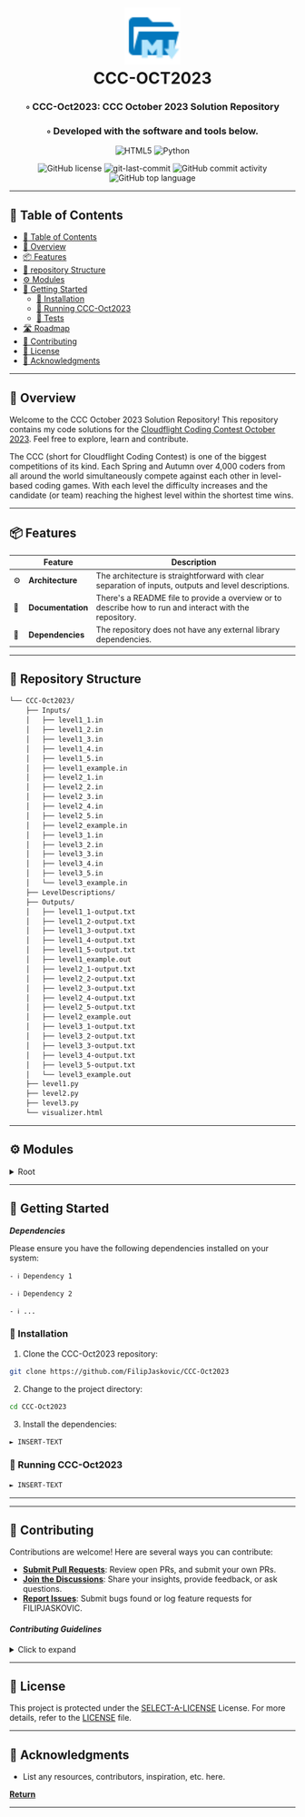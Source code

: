 <div align="center">
<h1 align="center">
<img src="https://raw.githubusercontent.com/PKief/vscode-material-icon-theme/ec559a9f6bfd399b82bb44393651661b08aaf7ba/icons/folder-markdown-open.svg" width="100" />
<br>CCC-OCT2023</h1>
<h3>◦ CCC-Oct2023: CCC October 2023 Solution Repository</h3>
<h3>◦ Developed with the software and tools below.</h3>

<p align="center">
<img src="https://img.shields.io/badge/HTML5-E34F26.svg?style=flat&logo=HTML5&logoColor=white" alt="HTML5" />
<img src="https://img.shields.io/badge/Python-3776AB.svg?style=flat&logo=Python&logoColor=white" alt="Python" />
</p>
<img src="https://img.shields.io/github/license/FilipJaskovic/CCC-Oct2023?style=flat&color=5D6D7E" alt="GitHub license" />
<img src="https://img.shields.io/github/last-commit/FilipJaskovic/CCC-Oct2023?style=flat&color=5D6D7E" alt="git-last-commit" />
<img src="https://img.shields.io/github/commit-activity/m/FilipJaskovic/CCC-Oct2023?style=flat&color=5D6D7E" alt="GitHub commit activity" />
<img src="https://img.shields.io/github/languages/top/FilipJaskovic/CCC-Oct2023?style=flat&color=5D6D7E" alt="GitHub top language" />
</div>

---

## 📖 Table of Contents
- [📖 Table of Contents](#-table-of-contents)
- [📍 Overview](#-overview)
- [📦 Features](#-features)
- [📂 repository Structure](#-repository-structure)
- [⚙️ Modules](#modules)
- [🚀 Getting Started](#-getting-started)
    - [🔧 Installation](#-installation)
    - [🤖 Running CCC-Oct2023](#-running-CCC-Oct2023)
    - [🧪 Tests](#-tests)
- [🛣 Roadmap](#-roadmap)
- [🤝 Contributing](#-contributing)
- [📄 License](#-license)
- [👏 Acknowledgments](#-acknowledgments)

---


## 📍 Overview

Welcome to the CCC October 2023 Solution Repository! This repository contains my code solutions for the [Cloudflight Coding Contest October 2023](https://register.codingcontest.org/). Feel free to explore, learn and contribute.

The CCC (short for Cloudflight Coding Contest) is one of the biggest competitions of its kind. Each Spring and Autumn over 4,000 coders from all around the world simultaneously compete against each other in level-based coding games. With each level the difficulty increases and the candidate (or team) reaching the highest level within the shortest time wins.

---

## 📦 Features

|    | Feature            | Description |
|----|--------------------|--------------------------------------------------------------|
| ⚙️ | **Architecture** | The architecture is straightforward with clear separation of inputs, outputs and level descriptions. |
| 📄 | **Documentation** | There's a README file to provide a overview or to describe how to run and interact with the repository. |
| 🔗 | **Dependencies** | The repository does not have any external library dependencies. |


---


## 📂 Repository Structure

```sh
└── CCC-Oct2023/
    ├── Inputs/
    │   ├── level1_1.in
    │   ├── level1_2.in
    │   ├── level1_3.in
    │   ├── level1_4.in
    │   ├── level1_5.in
    │   ├── level1_example.in
    │   ├── level2_1.in
    │   ├── level2_2.in
    │   ├── level2_3.in
    │   ├── level2_4.in
    │   ├── level2_5.in
    │   ├── level2_example.in
    │   ├── level3_1.in
    │   ├── level3_2.in
    │   ├── level3_3.in
    │   ├── level3_4.in
    │   ├── level3_5.in
    │   └── level3_example.in
    ├── LevelDescriptions/
    ├── Outputs/
    │   ├── level1_1-output.txt
    │   ├── level1_2-output.txt
    │   ├── level1_3-output.txt
    │   ├── level1_4-output.txt
    │   ├── level1_5-output.txt
    │   ├── level1_example.out
    │   ├── level2_1-output.txt
    │   ├── level2_2-output.txt
    │   ├── level2_3-output.txt
    │   ├── level2_4-output.txt
    │   ├── level2_5-output.txt
    │   ├── level2_example.out
    │   ├── level3_1-output.txt
    │   ├── level3_2-output.txt
    │   ├── level3_3-output.txt
    │   ├── level3_4-output.txt
    │   ├── level3_5-output.txt
    │   └── level3_example.out
    ├── level1.py
    ├── level2.py
    ├── level3.py
    └── visualizer.html

```

---


## ⚙️ Modules

<details closed><summary>Root</summary>

| File                                                                                      | Summary                                                                                                                                                                                                                                                                                                                                                                                                             |
| ---                                                                                       | ---                                                                                                                                                                                                                                                                                                                                                                                                                 |
| [level1.py](https://github.com/FilipJaskovic/CCC-Oct2023/blob/main/level1.py)             | The provided Python script reads from files named'level1_#.in' where # ranges from 1 to 5 in the'Inputs' directory. The script counts occurrences of specific lines (puzzle pieces) in each file. The counts are then written into corresponding files named'level1_#-output.txt' in the'Outputs' directory.                                                                                                        |
| [visualizer.html](https://github.com/FilipJaskovic/CCC-Oct2023/blob/main/visualizer.html) | The given HTML and JavaScript code creates a web-based "Puzzle Visualizer". A user inputs a puzzle string into a text field, formatted such that each 2x2 block represents pieces and joins. As the puzzle string is modified, an SVG graphical representation of it dynamically updates, visually displaying the user's puzzle configuration in real time with different types of links between pieces.            |
| [level2.py](https://github.com/FilipJaskovic/CCC-Oct2023/blob/main/level2.py)             | The "level2.py" script counts puzzle pieces. It reads from.in files from disk, normalizes each piece by rotating it, sorts rotations, and counts repeated piece patterns using a dictionary. It then writes the total piece counts, along with corresponding puzzle piece, into a new.txt output file. The process then repeats for five.in files, named'level2_1' through'level2_5'.                               |
| [level3.py](https://github.com/FilipJaskovic/CCC-Oct2023/blob/main/level3.py)             | This'level3.py' script processes puzzles, correcting mistakes within each puzzle matrix. Each puzzle matrix is read from a specified file ('*.in') and processed to identify and correct matching pairs of'K' and'H' pieces adjacent in specific directions. The script checks all the puzzles (from'level3_1.in' to'level3_5.in'), and writes the corrected puzzles into respective output files ('*-output.txt'). |

</details>



---

## 🚀 Getting Started

***Dependencies***

Please ensure you have the following dependencies installed on your system:

`- ℹ️ Dependency 1`

`- ℹ️ Dependency 2`

`- ℹ️ ...`

### 🔧 Installation

1. Clone the CCC-Oct2023 repository:
```sh
git clone https://github.com/FilipJaskovic/CCC-Oct2023
```

2. Change to the project directory:
```sh
cd CCC-Oct2023
```

3. Install the dependencies:
```sh
► INSERT-TEXT
```

### 🤖 Running CCC-Oct2023

```sh
► INSERT-TEXT
```

<!-- ### 🧪 Tests
```sh
► INSERT-TEXT
``` -->

---


<!-- ## 🛣 Project Roadmap

> - [X] `ℹ️  Task 1: Implement X`
> - [ ] `ℹ️  Task 2: Implement Y`
> - [ ] `ℹ️ ...` -->


---

## 🤝 Contributing

Contributions are welcome! Here are several ways you can contribute:

- **[Submit Pull Requests](https://github.com/FilipJaskovic/CCC-Oct2023/blob/main/CONTRIBUTING.md)**: Review open PRs, and submit your own PRs.
- **[Join the Discussions](https://github.com/FilipJaskovic/CCC-Oct2023/discussions)**: Share your insights, provide feedback, or ask questions.
- **[Report Issues](https://github.com/FilipJaskovic/CCC-Oct2023/issues)**: Submit bugs found or log feature requests for FILIPJASKOVIC.

#### *Contributing Guidelines*

<details closed>
<summary>Click to expand</summary>

1. **Fork the Repository**: Start by forking the project repository to your GitHub account.
2. **Clone Locally**: Clone the forked repository to your local machine using a Git client.
   ```sh
   git clone <your-forked-repo-url>
   ```
3. **Create a New Branch**: Always work on a new branch, giving it a descriptive name.
   ```sh
   git checkout -b new-feature-x
   ```
4. **Make Your Changes**: Develop and test your changes locally.
5. **Commit Your Changes**: Commit with a clear and concise message describing your updates.
   ```sh
   git commit -m 'Implemented new feature x.'
   ```
6. **Push to GitHub**: Push the changes to your forked repository.
   ```sh
   git push origin new-feature-x
   ```
7. **Submit a Pull Request**: Create a PR against the original project repository. Clearly describe the changes and their motivations.

Once your PR is reviewed and approved, it will be merged into the main branch.

</details>

---

## 📄 License


This project is protected under the [SELECT-A-LICENSE](https://choosealicense.com/licenses) License. For more details, refer to the [LICENSE](https://choosealicense.com/licenses/) file.

---

## 👏 Acknowledgments

- List any resources, contributors, inspiration, etc. here.

[**Return**](#Top)

---

